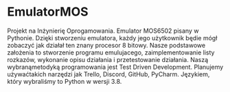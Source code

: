 # EmulatorMOS
Projekt na Inżynierię Oprogamowania. Emulator MOS6502 pisany w Pythonie.
Dzięki stworzeniu emulatora, każdy jego użytkownik będie mógł zobaczyć jak działał ten znany procesor 8 bitowy.
Nasze podstawowe założenia to stworzenie programu emulujacego, zaimplementowanie listy rozkazów, wykonanie opisu działania i przetestowanie działania.
Naszą wybranąmetodyką programowania jest Test Driven Development.
Planujemy używaćtakich narzędzi jak Trello, Discord, GitHub, PyCharm. Językiem, który wybraliśmy to Python w wersji 3.8.

